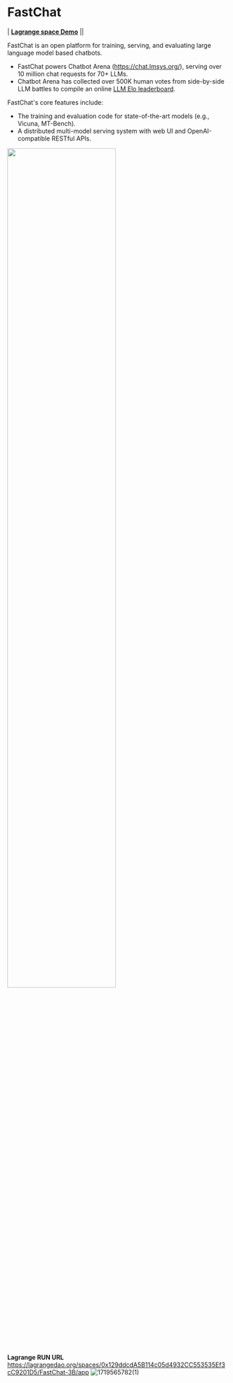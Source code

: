 # FastChat
| [**Lagrange space Demo**](https://lagrangedao.org/spaces/0x129ddcdA5B114c05d4932CC553535Ef3cC9201D5/FastChat-3B/app) ||

FastChat is an open platform for training, serving, and evaluating large language model based chatbots.
- FastChat powers Chatbot Arena (https://chat.lmsys.org/), serving over 10 million chat requests for 70+ LLMs.
- Chatbot Arena has collected over 500K human votes from side-by-side LLM battles to compile an online [LLM Elo leaderboard](https://leaderboard.lmsys.org).

FastChat's core features include:
- The training and evaluation code for state-of-the-art models (e.g., Vicuna, MT-Bench).
- A distributed multi-model serving system with web UI and OpenAI-compatible RESTful APIs.

<a href="https://chat.lmsys.org"><img src="assets/demo_narrow.gif" width="70%"></a>

**Lagrange RUN URL**
https://lagrangedao.org/spaces/0x129ddcdA5B114c05d4932CC553535Ef3cC9201D5/FastChat-3B/app
![1719565782(1)](https://github.com/blockchain315/awesome-swanchain/assets/173136503/e6255c50-5424-4ee3-84f1-b0bb8f929d7a)
